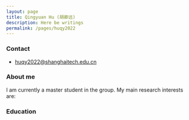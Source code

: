 ```yaml
---
layout: page
title: Qingyuan Hu (胡卿远)
description: Here be writings
permalink: /pages/huqy2022
---
```


### Contact

- huqy2022@shanghaitech.edu.cn

### About me

I am currently a master student in the group. My main research interests are:

### Education

